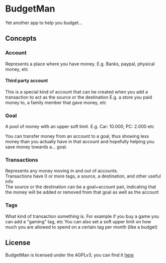 # BudgetMan

Yet another app to help you budget...


## Concepts

### Account 
Represents a place where you have money.
E.g. Banks, paypal, physical money, etc

#### Third party account
This is a special kind of account that can be created when you add a transaction to act as the source or the destination
E.g. a store you paid money to, a family member that gave money, etc

### Goal
A pool of money with an upper soft limit. E.g. Car: 10.000, PC: 2.000 etc

You can transfer money from an account to a goal, thus showing less money than you actually have in that account 
and hopefully helping you save money towards a... goal.

### Transactions

Represents any money moving in and out of accounts.  
Transactions have 0 or more tags, a source, a destination, and other useful info  
The source or the destination can be a goal+account pair, indicating that the money will be added or removed from that
goal as well as the account

### Tags

What kind of transaction something is. For example if you buy a game you can add a "gaming" tag, etc You can also set a
soft upper limit on how much you are allowed to spend on a certain tag per month (like a budget)

## License

BudgetMan is licensed under the AGPLv3, you can find it [here](./LICENSE)
